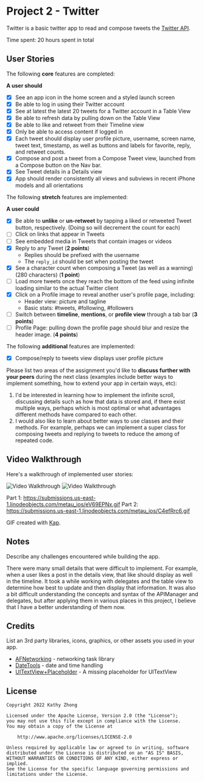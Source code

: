 # Project 2 - Twitter

Twitter is a basic twitter app to read and compose tweets the [Twitter API](https://apps.twitter.com/).

Time spent: 20 hours spent in total

## User Stories

The following **core** features are completed:

**A user should**

- [x] See an app icon in the home screen and a styled launch screen
- [x] Be able to log in using their Twitter account
- [x] See at latest the latest 20 tweets for a Twitter account in a Table View
- [x] Be able to refresh data by pulling down on the Table View
- [x] Be able to like and retweet from their Timeline view
- [x] Only be able to access content if logged in
- [x] Each tweet should display user profile picture, username, screen name, tweet text, timestamp, as well as buttons and labels for favorite, reply, and retweet counts.
- [x] Compose and post a tweet from a Compose Tweet view, launched from a Compose button on the Nav bar.
- [x] See Tweet details in a Details view
- [x] App should render consistently all views and subviews in recent iPhone models and all orientations

The following **stretch** features are implemented:

**A user could**

- [x] Be able to **unlike** or **un-retweet** by tapping a liked or retweeted Tweet button, respectively. (Doing so will decrement the count for each)
- [ ] Click on links that appear in Tweets
- [ ] See embedded media in Tweets that contain images or videos
- [x] Reply to any Tweet (**2 points**)
  - Replies should be prefixed with the username
  - The `reply_id` should be set when posting the tweet
- [x] See a character count when composing a Tweet (as well as a warning) (280 characters) (**1 point**)
- [ ] Load more tweets once they reach the bottom of the feed using infinite loading similar to the actual Twitter client
- [x] Click on a Profile image to reveal another user's profile page, including:
  - Header view: picture and tagline
  - Basic stats: #tweets, #following, #followers
- [ ] Switch between **timeline**, **mentions**, or **profile view** through a tab bar (**3 points**)
- [ ] Profile Page: pulling down the profile page should blur and resize the header image. (**4 points**)

The following **additional** features are implemented:

- [x] Compose/reply to tweets view displays user profile picture

Please list two areas of the assignment you'd like to **discuss further with your peers** during the next class (examples include better ways to implement something, how to extend your app in certain ways, etc):

1. I'd be interested in learning how to implement the infinite scroll, discussing details such as how that data is stored and, if there exist multiple ways,
 perhaps which is most optimal or what advantages different methods have compared to each other.
2. I would also like to learn about better ways to use classes and their methods. For example, perhaps we can implement a super class for composing tweets 
 and replying to tweets to reduce the among of repeated code.

## Video Walkthrough

Here's a walkthrough of implemented user stories:

<img src='https://submissions.us-east-1.linodeobjects.com/metau_ios/eV69EPNx.gif' title='Video Walkthrough' width='' alt='Video Walkthrough' />
<img src='https://submissions.us-east-1.linodeobjects.com/metau_ios/C4efRrc6.gif' title='Video Walkthrough2' width='' alt='Video Walkthrough' />

Part 1: https://submissions.us-east-1.linodeobjects.com/metau_ios/eV69EPNx.gif
Part 2: https://submissions.us-east-1.linodeobjects.com/metau_ios/C4efRrc6.gif

GIF created with [Kap](https://getkap.co/).

## Notes

Describe any challenges encountered while building the app.

There were many small details that were difficult to implement. For example, when a user likes a post in the details view, that like should display as well
in the timeline. It took a while working with delegates and the table view to determine how best to update and then display that information. It was also
a bit difficult understanding the concepts and syntax of the APIManager and delegates, but after applying them in various places in this project, I believe 
that I have a better understanding of them now.

## Credits

List an 3rd party libraries, icons, graphics, or other assets you used in your app.

- [AFNetworking](https://github.com/AFNetworking/AFNetworking) - networking task library
- [DateTools](https://github.com/MatthewYork/DateTools) - date and time handling
- [UITextView+Placeholder](https://github.com/devxoul/UITextView-Placeholder) - A missing placeholder for UITextView

## License

    Copyright 2022 Kathy Zhong

    Licensed under the Apache License, Version 2.0 (the "License");
    you may not use this file except in compliance with the License.
    You may obtain a copy of the License at

        http://www.apache.org/licenses/LICENSE-2.0

    Unless required by applicable law or agreed to in writing, software
    distributed under the License is distributed on an "AS IS" BASIS,
    WITHOUT WARRANTIES OR CONDITIONS OF ANY KIND, either express or implied.
    See the License for the specific language governing permissions and
    limitations under the License.
